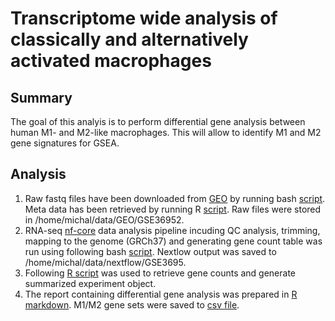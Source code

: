 # Transcriptome wide analysis of classically and alternatively activated macrophages

## Summary

The goal of this analyis is to perform differential gene analysis between human M1- and M2-like macrophages. This will allow to identify M1 and M2 gene signatures for GSEA.

## Analysis

1. Raw fastq files have been downloaded from [GEO](https://www.ncbi.nlm.nih.gov/geo/query/acc.cgi?acc=GSE36952) by running bash [script](scripts/bin/fastdump.sh). Meta data has been retrieved by running R [script](/scripts/bin/importGEOdata.R). Raw files were stored in /home/michal/data/GEO/GSE36952.
2. RNA-seq [nf-core](https://github.com/nf-core/rnaseq) data analysis pipeline incuding QC analysis, trimming, mapping to the genome (GRCh37) and generating gene count table was run using following bash [script](scripts/bin/nextflow.sh). Nextlow output was saved to /home/michal/data/nextflow/GSE3695.
3. Following [R script](x) was used to retrieve gene counts and generate summarized experiment object.
4. The report containing differential gene analysis was prepared in [R markdown](x). M1/M2 gene sets were saved to [csv file]().

